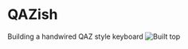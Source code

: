 # QAZish
Building a handwired QAZ style keyboard
![Built top](https://user-images.githubusercontent.com/56203976/171483757-2c0fc7c9-aacb-49ab-aa8a-5d961ee8899a.jpg)

